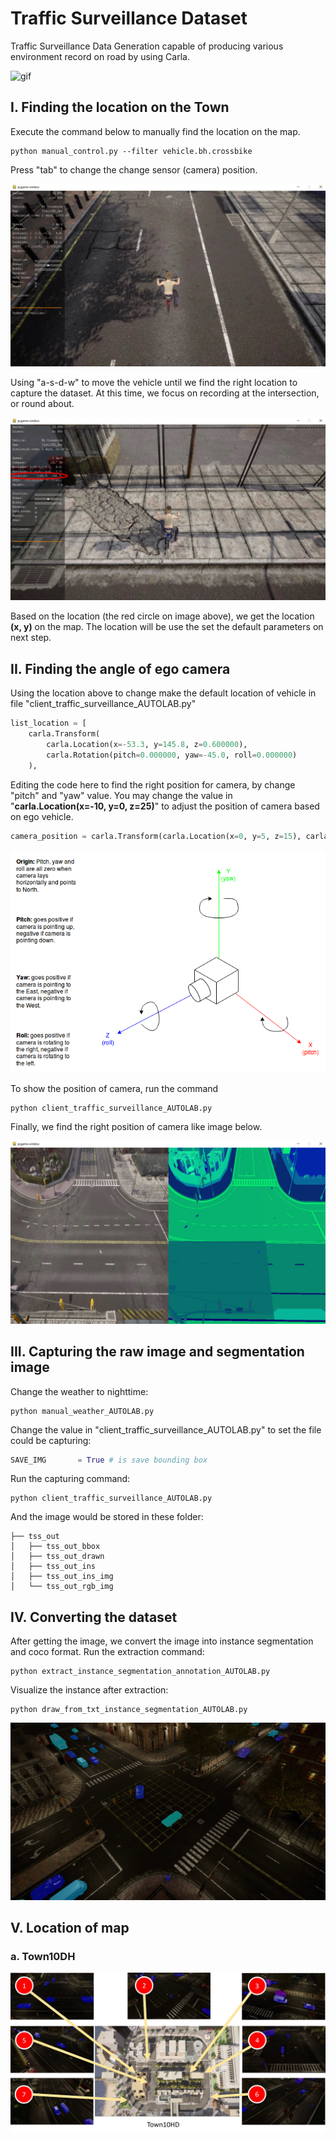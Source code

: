 # Traffic Surveillance Dataset
Traffic Surveillance Data Generation capable of producing various environment record on road by using Carla.


![gif](images/traffic_surveillance_intersection.gif)


## I. Finding the location on the Town

Execute the command below to manually find the location on the map.

```shell
python manual_control.py --filter vehicle.bh.crossbike
```

Press "tab" to change the change sensor (camera) position.

![gif](images/camera_position.jpeg)

Using "a-s-d-w" to move the vehicle until we find the right location to capture the dataset.
At this time, we focus on recording at the intersection, or round about.

![gif](images/intersection_position.jpeg)

Based on the location (the red circle on image above), we get the location **(x, y)** on the map.
The location will be use the set the default parameters on next step.

## II. Finding the angle of ego camera

Using the location above to change make the default location of vehicle in file "client_traffic_surveillance_AUTOLAB.py"

```python 
list_location = [
    carla.Transform(
        carla.Location(x=-53.3, y=145.8, z=0.600000),
        carla.Rotation(pitch=0.000000, yaw=-45.0, roll=0.000000)
    ),
```

Editing the code here to find the right position for camera, by change "pitch" and "yaw" value.
You may change the value in "**carla.Location(x=-10, y=0, z=25)**" to adjust the position of camera based on ego vehicle.

```python
camera_position = carla.Transform(carla.Location(x=0, y=5, z=15), carla.Rotation(pitch=-45.0, yaw=-45))
```

![gif](images/pitch_yaw_roll_drone_agv_robot.jpeg)

To show the position of camera, run the command

```shell
python client_traffic_surveillance_AUTOLAB.py
```

Finally, we find the right position of camera like image below.

![gif](images/ui_capturing.jpeg)

## III. Capturing the raw image and segmentation image

Change the weather to nighttime:

```shell
python manual_weather_AUTOLAB.py
```

Change the value in "client_traffic_surveillance_AUTOLAB.py" to set the file could be capturing:

```python
SAVE_IMG       = True # is save bounding box
```

Run the capturing command:

```shell
python client_traffic_surveillance_AUTOLAB.py
```

And the image would be stored in these folder:

```shell
├── tss_out
│   ├── tss_out_bbox
│   ├── tss_out_drawn
│   ├── tss_out_ins
│   ├── tss_out_ins_img
│   └── tss_out_rgb_img
```

## IV. Converting the dataset

After getting the image, we convert the image into instance segmentation and coco format.
Run the extraction command:


```shell
python extract_instance_segmentation_annotation_AUTOLAB.py
```


Visualize the instance after extraction:


```shell
python draw_from_txt_instance_segmentation_AUTOLAB.py
```


![gif](images/00000120.jpeg)

## V. Location of map

### a. Town10DH

![gif](images/Town10HD.jpeg)
